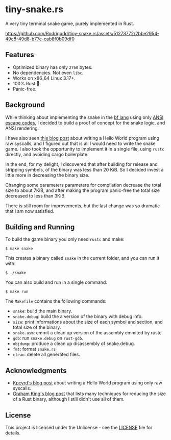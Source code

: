 # tiny-snake.rs

A very tiny terminal snake game, purely implemented in Rust.

https://github.com/Rodrigodd/tiny-snake.rs/assets/51273772/2bbe2954-49c8-49d8-b77c-cab8f0b09df0

## Features

- Optimized binary has only `2760` bytes.
- No dependencies. Not even `libc`.
- Works on x86_64 Linux 3.17+.
- 100% Rust 🦀.
- Panic-free.

## Background

While thinking about implementing the snake in the [bf lang](https://www.google.com/search?client=firefox-b-d&q=brainfuck)
using only [ANSI escape codes](https://en.wikipedia.org/wiki/ANSI_escape_code),
I decided to build a proof of concept for the snake logic, and ANSI rendering.

I have also seen [this blog post](https://vulns.xyz/2023/03/linux-executable-from-scratch-with-x86_64-unknown-none-rust/)
about writing a Hello World program using raw syscalls, and I figured out that
is all I would need to write the snake game. I also took the opportunity to
implement it in a single file, using `rustc` directly, and avoiding cargo
boilerplate.

In the end, for my delight, I discovered that after building for release and
stripping symbols, of the binary was less than 20 KiB. So I decided invest a
little more in decreasing the binary size.

Changing some parameters parameters for compilation decrease the total size to
about 7KiB, and after making the program panic-free the total size decreased to
less than 3KiB.

There is still room for improvements, but the last change was so dramatic that I
am now satisfied.

## Building and Running

To build the game binary you only need `rustc` and make:

```shell
$ make snake
```

This creates a binary called `snake` in the current folder, and you can run it
with:

```shell
$ ./snake
```

You can also build and run in a single command:

```shell
$ make run
```

The `Makefile` contains the following commands:

- `snake`: build the main binary.
- `snake.debug`: build the a version of the binary with debug info.
- `size`: print informations about the size of each symbol and section, and total size of the binary.
- `snake.asm`: emmit a clean up version of the assembly emmited by rustc.
- `gdb`: run `snake.debug` on `rust-gdb`.
- `objdump`: produce a clean up disassembly of snake.debug.
- `fmt`: format `snake.rs`
- `clean`: delete all generated files.

## Acknowledgments

- [Kpcyrd's blog post](https://vulns.xyz/2023/03/linux-executable-from-scratch-with-x86_64-unknown-none-rust/)
  about writing a Hello World program using only raw syscalls.
- [Graham King's blog post](https://darkcoding.net/software/a-very-small-rust-binary-indeed/)
  that lists many techniques for reducing the size of a Rust binary, although I
  still didn't use all of them.

## License

This project is licensed under the Unlicense - see the [LICENSE](LICENSE) file
for details.
